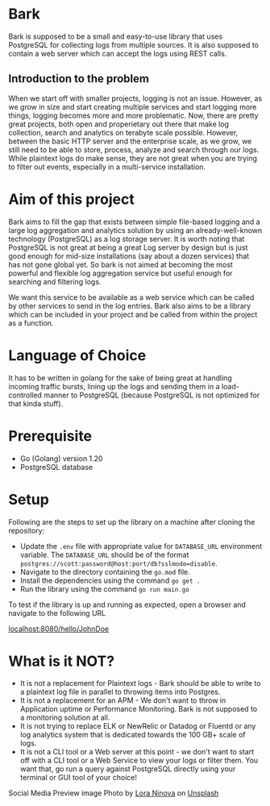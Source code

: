 # Bark
Bark is supposed to be a small and easy-to-use library that uses PostgreSQL for collecting logs from multiple sources. It is also supposed to contain a web server which can accept the logs using REST calls.

## Introduction to the problem
When we start off with smaller projects, logging is not an issue. However, as we grow in size and start creating multiple services and start logging more things, logging becomes more and more problematic. Now, there are pretty great projects, both open and properietary out there that make log collection, search and analytics on terabyte scale possible. However, between the basic HTTP server and the enterprise scale, as we grow, we still need to be able to store, process, analyze and search through our logs. While plaintext logs do make sense, they are not great when you are trying to filter out events, especially in a multi-service installation.

# Aim of this project
Bark aims to fill the gap that exists between simple file-based logging and a large log aggregation and analytics solution by using an already-well-known technology (PostgreSQL) as a log storage server. It is worth noting that PostgreSQL is not great at being a great Log server by design but is just good enough for mid-size installations (say about a dozen services) that has not gone global yet. So bark is not aimed at becoming the most powerful and flexible log aggregation service but useful enough for searching and filtering logs.

We want this service to be available as a web service which can be called by other services to send in the log entries. Bark also aims to be a library which can be included in your project and be called from within the project as a function.

# Language of Choice
It has to be written in golang for the sake of being great at handling incoming traffic bursts, lining up the logs and sending them in a load-controlled manner to PostgreSQL (because PostgreSQL is not optimized for that kinda stuff).

 

# Prerequisite

- Go (Golang) version 1.20
- PostgreSQL database

# Setup

Following are the steps to set up the library on a machine after cloning the repository:
- Update the `.env` file with appropriate value for `DATABASE_URL` environment variable. 
The `DATABASE_URL` should be of the format `postgres://scott:password@host:port/db?sslmode=disable`. 
- Navigate to the directory containing the `go.mod` file.
- Install the dependencies using the command `go get .`
- Run the library using the command `go run main.go`

To test if the library is up and running as expected, open a browser and navigate to the following URL

[localhost:8080/hello/JohnDoe](http://localhost:8080/hello/JohnDoe)

# What is it NOT?
- It is not a replacement for Plaintext logs - Bark should be able to write to a plaintext log file in parallel to throwing items into Postgres.
- It is not a replacement for an APM - We don't want to throw in Application uptime or Performance Monitoring. Bark is not supposed to a monitoring solution at all.
- It is not trying to replace ELK or NewRelic or Datadog or Fluentd or any log analytics system that is dedicated towards the 100 GB+ scale of logs.
- It is not a CLI tool or a Web server at this point - we don't want to start off with a CLI tool or a Web Service to view your logs or filter them. You want that, go run a query against PostgreSQL directly using your terminal or GUI tool of your choice!

Social Media Preview image Photo by [Lora Ninova](https://unsplash.com/@lorannva?utm_source=unsplash&utm_medium=referral&utm_content=creditCopyText) on [Unsplash](https://unsplash.com/photos/U86FnrpRR0k?utm_source=unsplash&utm_medium=referral&utm_content=creditCopyText)
